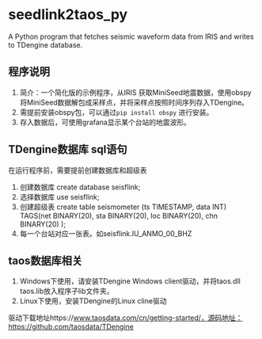 # seedlink2taos_py
A Python program that fetches seismic waveform data from IRIS and writes to TDengine database.

## 程序说明

1. 简介：一个简化版的示例程序，从IRIS 获取MiniSeed地震数据，使用obspy将MiniSeed数据解包成采样点，并将采样点按照时间序列存入TDengine。
2. 需提前安装obspy包，可以通过`pip install obspy` 进行安装。 
3. 存入数据后，可使用grafana显示某个台站的地震波形。

## TDengine数据库 sql语句

在运行程序前，需要提前创建数据库和超级表

1. 创建数据库 create database seisflink;
2. 选择数据库 use seisflink;
3. 创建超级表 create table seismometer (ts TIMESTAMP, data INT) TAGS(net BINARY(20), sta BINARY(20), loc BINARY(20), chn BINARY(20) );
4. 每一个台站对应一张表。如seisflink.IU_ANMO_00_BHZ

## taos数据库相关

1. Windows下使用，请安装TDengine Windows client驱动，并将taos.dll taos.lib放入程序子lib文件夹。
2. Linux下使用，安装TDengine的Linux cline驱动

驱动下载地址https://www.taosdata.com/cn/getting-started/，源码地址：https://github.com/taosdata/TDengine
